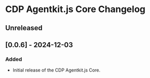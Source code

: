# CDP Agentkit.js Core Changelog

## Unreleased

## [0.0.6] - 2024-12-03

### Added

- Initial release of the CDP Agentkit.js Core.
